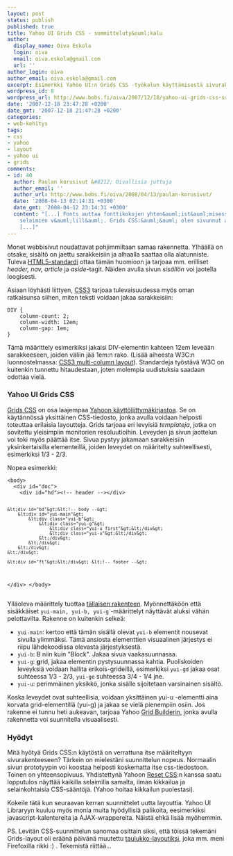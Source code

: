 ```yaml
---
layout: post
status: publish
published: true
title: Yahoo UI Grids CSS - sommitteluty&ouml;kalu
author:
  display_name: Oiva Eskola
  login: oiva
  email: oiva.eskola@gmail.com
  url: ''
author_login: oiva
author_email: oiva.eskola@gmail.com
excerpt: Esimerkki Yahoo UI:n Grids CSS -työkalun käyttämisestä sivurakenteen määrittelyssä.
wordpress_id: 8
wordpress_url: http://www.bobs.fi/oiva/2007/12/18/yahoo-ui-grids-css-sommittelutyokalu/
date: '2007-12-18 23:47:28 +0200'
date_gmt: '2007-12-18 21:47:28 +0200'
categories:
- web-kehitys
tags:
- css
- yahoo
- layout
- yahoo ui
- grids
comments:
- id: 40
  author: Paulan korusivut &#8212; Oivallisia juttuja
  author_email: ''
  author_url: http://www.bobs.fi/oiva/2008/04/13/paulan-korusivut/
  date: '2008-04-13 02:14:31 +0300'
  date_gmt: '2008-04-12 23:14:31 +0300'
  content: "[...] Fonts auttaa fonttikokojen yhten&auml;ist&auml;misess&auml; eri
    selaimien v&auml;lill&auml;. Grids CSS:&auml;&auml; olen sivunnut aikaisemmin.
    [...]"
---
```

<p>Monet webbisivut noudattavat pohjimmiltaan samaa rakennetta. Ylh&auml;&auml;ll&auml; on otsake, sis&auml;lt&ouml; on jaettu sarakkeisiin ja alhaalla saattaa olla alatunniste. Tuleva <a href="http://www.alistapart.com/articles/previewofhtml5">HTML5-standardi</a> ottaa t&auml;m&auml;n huomioon ja tarjoaa mm. erilliset <em>header, nav, article</em> ja <em>aside</em>-tagit. N&auml;iden avulla sivun <em>sis&auml;ll&ouml;n</em> voi jaotella loogisesti.</p>
<p>Asiaan l&ouml;yh&auml;sti liittyen, <a href="http://www.alistapart.com/articles/css3multicolumn/">CSS3</a> tarjoaa tulevaisuudessa my&ouml;s oman ratkaisunsa siihen, miten teksti voidaan jakaa sarakkeisiin:</p>
<pre><code>DIV {
    column-count: 2;
    column-width: 12em;
    column-gap: 1em;
}</code></pre>
<p>T&auml;m&auml; m&auml;&auml;rittely esimerkiksi jakaisi DIV-elementin kahteen 12em leve&auml;&auml;n sarakkeeseen, joiden v&auml;liin j&auml;&auml; 1em:n rako. (Lis&auml;&auml; aiheesta W3C:n luonnostelmassa: <a href="http://www.w3.org/TR/css3-multicol/">CSS3 multi-column layout</a>). Standardeja ty&ouml;st&auml;v&auml; W3C on kuitenkin tunnettu hitaudestaan, joten molempia uudistuksia saadaan odottaa viel&auml;.</p>
<h3>Yahoo UI Grids CSS</h3>
<p><a href="http://developer.yahoo.com/yui/grids/">Grids CSS</a> on osa laajempaa <a href="http://developer.yahoo.com/yui/">Yahoon k&auml;ytt&ouml;liittym&auml;kirjastoa</a>. Se on k&auml;yt&auml;nn&ouml;ss&auml; yksitt&auml;inen CSS-tiedosto, jonka avulla voidaan helposti toteuttaa erilaisia layoutteja. Grids tarjoaa eri levyisi&auml; <em>templateja</em>, jotka on sovitettu yleisimpiin monitorien resoluutioihin. Leveyden ja sivun jaottelun voi toki my&ouml;s p&auml;&auml;tt&auml;&auml; itse. Sivua pystyy jakamaan sarakkeisiin yksinkertaisilla elementeill&auml;, joiden leveydet on m&auml;&auml;ritelty suhteellisesti, esimerkiksi 1/3 - 2/3.<br />
<a id="more"></a><a id="more-8"></a></p>
<p>Nopea esimerkki:</p>
<pre><code>&lt;body&gt;
  &lt;div id="doc"&gt;
    &lt;div id="hd"&gt;&lt;!-- header --&gt;&lt;/div&gt;

    &lt;div id="bd"&gt;&lt;!-- body --&gt;
        &lt;div id="yui-main"&gt;
            &lt;div class="yui-b"&gt;
                &lt;div class="yui-g"&gt;
                    &lt;div class="yui-u first"&gt;&lt;/div&gt;
                    &lt;div class="yui-u"&gt;&lt;/div&gt;
                &lt;/div&gt;
            &lt;/div&gt;
        &lt;/div&gt;
    &lt;/div&gt;

    &lt;div id="ft"&gt;&lt;/div&gt; &lt;!-- footer --&gt;
  &lt;/div&gt;
&lt;/body&gt;</code></pre>

<p>Yll&auml;oleva m&auml;&auml;rittely tuottaa <a href="{{ site.baseurl }}/images/2007/12/test.html" title="Yahoo UI Grid testisivu">t&auml;llaisen rakenteen</a>. My&ouml;nnett&auml;k&ouml;&ouml;n ett&auml; sis&auml;kk&auml;iset <code>yui-main, yui-b, yui-g</code> -m&auml;&auml;rittelyt n&auml;ytt&auml;v&auml;t aluksi v&auml;h&auml;n pelottavilta. Rakenne on kuitenkin selke&auml;:</p>
<ul>
<li><code>yui-main</code>: kertoo ett&auml; t&auml;m&auml;n sis&auml;ll&auml; olevat <code>yui-b</code> elementit nousevat sivulla ylimm&auml;ksi. T&auml;m&auml; ansiosta elementtien visuaalinen j&auml;rjestys ei riipu l&auml;hdekoodissa olevasta j&auml;rjestyksest&auml;.</li>
<li><code>yui-b</code>: B niin kuin "Block". Jakaa sivua vaakasuunnassa.</li>
<li><code>yui-g</code>: <strong>g</strong>rid, jakaa elementin pystysuunnassa kahtia. Puoliskoiden leveyksi&auml; voidaan hallita erikois-grideill&auml;, esimerkiksi <code>yui-gd</code> jakaa osat suhteessa 1/3 - 2/3, <code>yui-ge</code> suhteessa 3/4 - 1/4 jne.</li>
<li><code>yui-u</code>: perimm&auml;inen yksikk&ouml;, jonka sis&auml;lle sijoitetaan varsinainen sis&auml;lt&ouml;.</li>
</ul>
<p>Koska leveydet ovat suhteellisia, voidaan yksitt&auml;inen yui-u -elementti aina korvata grid-elementill&auml; (yui-g) ja jakaa se viel&auml; pienempiin osiin. Jos rakenne ei tunnu heti aukeavan, tarjoaa Yahoo <a href="http://developer.yahoo.com/yui/grids/builder/">Grid Builderin</a>, jonka avulla rakennetta voi suunnitella visuaalisesti.</p>
<h3>Hy&ouml;dyt</h3>
<p>Mit&auml; hy&ouml;ty&auml; Grids CSS:n k&auml;yt&ouml;st&auml; on verrattuna itse m&auml;&auml;riteltyyn sivurakenteeseen? T&auml;rkein on mielest&auml;ni suunnittelun nopeus. Normaalin sivun prototyypin voi koostaa helposti koskematta itse css-tiedostoon. Toinen on yhteensopivuus. Yhdistettyn&auml; Yahoon <a href="http://developer.yahoo.com/yui/reset/">Reset CSS</a>:n kanssa saatu lopputulos n&auml;ytt&auml;&auml; kaikilla selaimilla samalta, ilman kikkailua ja selainkohtaisia CSS-s&auml;&auml;nt&ouml;j&auml;. (Yahoo hoitaa kikkailun puolestasi).</p>
<p>Kokeile t&auml;t&auml; kun seuraavan kerran suunnittelet uutta layouttia. Yahoo UI Libraryyn kuuluu my&ouml;s monia muita hy&ouml;dyllisi&auml; palikoita, eesimerkiksi javascript-kalentereita ja AJAX-wrappereita. N&auml;ist&auml; ehk&auml; lis&auml;&auml; my&ouml;hemmin.</p>
<p>PS. Levit&auml;n CSS-suunnittelun sanomaa osittain siksi, ett&auml; t&ouml;iss&auml; tekem&auml;ni Grids-layout oli er&auml;&auml;n&auml; p&auml;iv&auml;n&auml; muutettu <a href="http://en.wikipedia.org/wiki/Tableless_web_design">taulukko-layoutiksi</a>, joka mm. meni Firefoxilla rikki :) . Tekemist&auml; riitt&auml;&auml;...</p>
